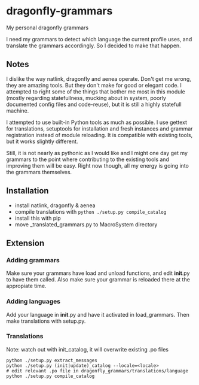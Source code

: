 # dragonfly-grammars
My personal dragonfly grammars

I need my grammars to detect which language the current profile uses, and translate the grammars accordingly. So I decided to make that happen.

## Notes
I dislike the way natlink, dragonfly and aenea operate. Don't get me wrong, they are amazing tools. But they don't make for good or elegant code. I attempted to right some of the things that bother me most in this module (mostly regarding statefullness, mucking about in system, poorly documented config files and code-reuse), but it is still a highly statefull machine.

I attempted to use built-in Python tools as much as possible. I use gettext for translations, setuptools for installation and fresh instances and grammar registration instead of module reloading. It is compatible with existing tools, but it works slightly different.

Still, it is not nearly as pythonic as I would like and I might one day get my grammars to the point where contributing to the existing tools and improving them will be easy. Right now though, all my energy is going into the grammars themselves.

## Installation
* install natlink, dragonfly & aenea
* compile translations with ```python ./setup.py compile_catalog```
* install this with pip
* move _translated_grammars.py to MacroSystem directory

## Extension

### Adding grammars
Make sure your grammars have load and unload functions, and edit __init__.py to have them called. Also make sure your grammar is reloaded there at the appropiate time.

### Adding languages
Add your language in __init__.py and have it activated in load_grammars. Then make translations with setup.py.

### Translations
Note: watch out with init_catalog, it will overwrite existing .po files
```
python ./setup.py extract_messages
python ./setup.py (init|update)_catalog --locale=<locale>
# edit relevant .po file in dragonfly_grammars/translations/language
python ./setup.py compile_catalog
```
